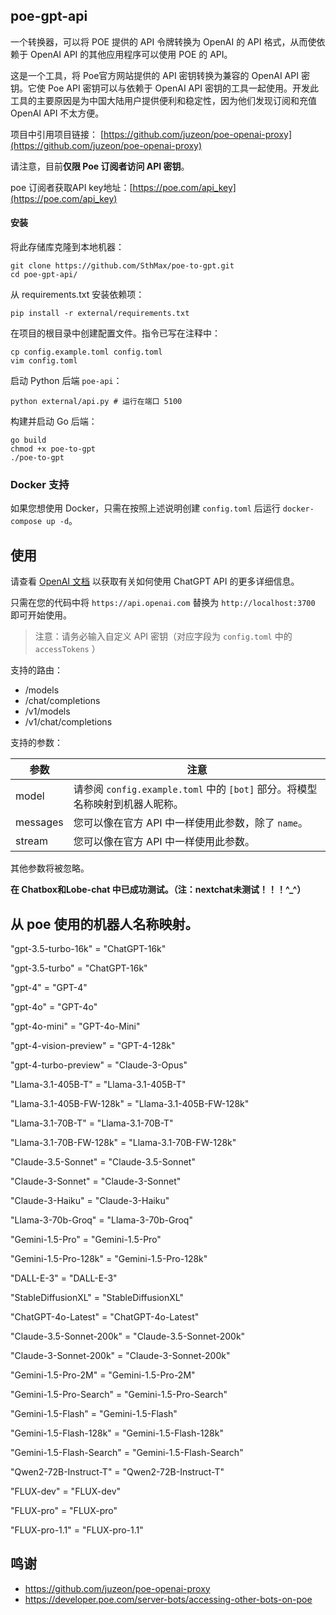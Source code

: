 ## poe-gpt-api
一个转换器，可以将 POE 提供的 API 令牌转换为 OpenAI 的 API 格式，从而使依赖于 OpenAI API 的其他应用程序可以使用 POE 的 API。

这是一个工具，将 Poe官方网站提供的 API 密钥转换为兼容的 OpenAI API 密钥。它使 Poe API 密钥可以与依赖于 OpenAI API 密钥的工具一起使用。开发此工具的主要原因是为中国大陆用户提供便利和稳定性，因为他们发现订阅和充值 OpenAI API 不太方便。

项目中引用项目链接： [https://github.com/juzeon/poe-openai-proxy](https://github.com/juzeon/poe-openai-proxy)

请注意，目前**仅限 Poe 订阅者访问 API 密钥**。

poe 订阅者获取API key地址：[https://poe.com/api_key](https://poe.com/api_key)

#### 安装

将此存储库克隆到本地机器：

```
git clone https://github.com/SthMax/poe-to-gpt.git
cd poe-gpt-api/
```

从 requirements.txt 安装依赖项：

```
pip install -r external/requirements.txt
```

在项目的根目录中创建配置文件。指令已写在注释中：

```
cp config.example.toml config.toml
vim config.toml
```

启动 Python 后端 `poe-api`：

```
python external/api.py # 运行在端口 5100
```

构建并启动 Go 后端：

```
go build
chmod +x poe-to-gpt
./poe-to-gpt
```

### Docker 支持

如果您想使用 Docker，只需在按照上述说明创建 `config.toml` 后运行 `docker-compose up -d`。

## 使用

请查看 [OpenAI 文档](https://platform.openai.com/docs/api-reference/chat/create) 以获取有关如何使用 ChatGPT API 的更多详细信息。

只需在您的代码中将 `https://api.openai.com` 替换为 `http://localhost:3700` 即可开始使用。
> 注意：请务必输入自定义 API 密钥（对应字段为 `config.toml` 中的 `accessTokens` ）

支持的路由：

- /models
- /chat/completions
- /v1/models
- /v1/chat/completions

支持的参数：

| 参数      | 注意                                                         |
| --------- | ------------------------------------------------------------ |
| model     | 请参阅 `config.example.toml` 中的 `[bot]` 部分。将模型名称映射到机器人昵称。 |
| messages  | 您可以像在官方 API 中一样使用此参数，除了 `name`。         |
| stream    | 您可以像在官方 API 中一样使用此参数。                      |

其他参数将被忽略。

**在 Chatbox和Lobe-chat 中已成功测试。（注：nextchat未测试！！！^_^）**

## 从 poe 使用的机器人名称映射。
"gpt-3.5-turbo-16k" = "ChatGPT-16k"

"gpt-3.5-turbo" = "ChatGPT-16k"

"gpt-4" = "GPT-4"

"gpt-4o" = "GPT-4o"

"gpt-4o-mini" = "GPT-4o-Mini"

"gpt-4-vision-preview" = "GPT-4-128k"

"gpt-4-turbo-preview" = "Claude-3-Opus"

"Llama-3.1-405B-T" = "Llama-3.1-405B-T"

"Llama-3.1-405B-FW-128k" = "Llama-3.1-405B-FW-128k"

"Llama-3.1-70B-T" = "Llama-3.1-70B-T"

"Llama-3.1-70B-FW-128k" = "Llama-3.1-70B-FW-128k"

"Claude-3.5-Sonnet" = "Claude-3.5-Sonnet"

"Claude-3-Sonnet" = "Claude-3-Sonnet"

"Claude-3-Haiku" = "Claude-3-Haiku"

"Llama-3-70b-Groq" = "Llama-3-70b-Groq"

"Gemini-1.5-Pro" = "Gemini-1.5-Pro"

"Gemini-1.5-Pro-128k" = "Gemini-1.5-Pro-128k"

"DALL-E-3" = "DALL-E-3"

"StableDiffusionXL" = "StableDiffusionXL"

"ChatGPT-4o-Latest" = "ChatGPT-4o-Latest"

"Claude-3.5-Sonnet-200k" = "Claude-3.5-Sonnet-200k"

"Claude-3-Sonnet-200k" = "Claude-3-Sonnet-200k"

"Gemini-1.5-Pro-2M" = "Gemini-1.5-Pro-2M"

"Gemini-1.5-Pro-Search" = "Gemini-1.5-Pro-Search"

"Gemini-1.5-Flash" = "Gemini-1.5-Flash"

"Gemini-1.5-Flash-128k" = "Gemini-1.5-Flash-128k"

"Gemini-1.5-Flash-Search" = "Gemini-1.5-Flash-Search"

"Qwen2-72B-Instruct-T" = "Qwen2-72B-Instruct-T"

"FLUX-dev" = "FLUX-dev"

"FLUX-pro" = "FLUX-pro"

"FLUX-pro-1.1" = "FLUX-pro-1.1"

## 鸣谢
- https://github.com/juzeon/poe-openai-proxy
- https://developer.poe.com/server-bots/accessing-other-bots-on-poe
